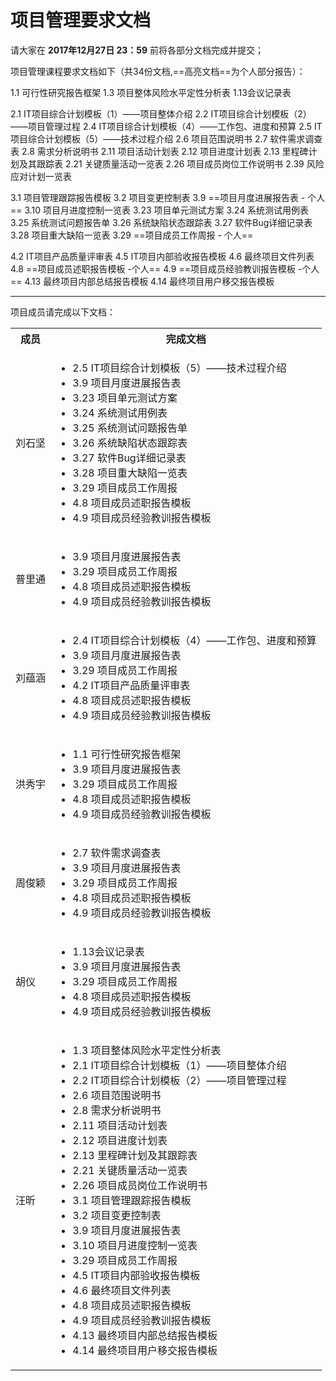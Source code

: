 # 项目管理要求文档
请大家在 **2017年12月27日 23：59** 前将各部分文档完成并提交；
项目管理课程要求文档如下（共34份文档,==高亮文档==为个人部分报告）：1.1 可行性研究报告框架 1.3 项目整体风险水平定性分析表1.13会议记录表 2.1  IT项目综合计划模板（1）——项目整体介绍 2.2  IT项目综合计划模板（2）——项目管理过程 2.4  IT项目综合计划模板（4）——工作包、进度和预算2.5  IT项目综合计划模板（5）——技术过程介绍2.6  项目范围说明书2.7  软件需求调查表2.8  需求分析说明书2.11 项目活动计划表2.12 项目进度计划表2.13 里程碑计划及其跟踪表2.21 关键质量活动一览表2.26 项目成员岗位工作说明书2.39 风险应对计划一览表3.1 项目管理跟踪报告模板3.2 项目变更控制表3.9 ==项目月度进展报告表 - 个人==3.10 项目月进度控制一览表3.23 项目单元测试方案3.24 系统测试用例表3.25 系统测试问题报告单3.26 系统缺陷状态跟踪表3.27 软件Bug详细记录表3.28 项目重大缺陷一览表3.29 ==项目成员工作周报 - 个人==4.2  IT项目产品质量评审表4.5  IT项目内部验收报告模板4.6  最终项目文件列表4.8  ==项目成员述职报告模板 -个人==4.9  ==项目成员经验教训报告模板 -个人==4.13 最终项目内部总结报告模板4.14 最终项目用户移交报告模板

---

项目成员请完成以下文档：

<table>
<tr><th>成员</th><th>完成文档</th></tr>
<tr>
	<td>刘石坚</td>
	<td>		
		<ul>
			<li>2.5  IT项目综合计划模板（5）——技术过程介绍</li>
			<li>3.9 项目月度进展报告表</li>
			<li>3.23 项目单元测试方案</li>
			<li>3.24 系统测试用例表</li>			<li>3.25 系统测试问题报告单</li>				<li>3.26 系统缺陷状态跟踪表</li>			<li>3.27 软件Bug详细记录表</li>			<li>3.28 项目重大缺陷一览表</li>
			<li>3.29 项目成员工作周报</li>
			<li>4.8  项目成员述职报告模板</li>
			<li>4.9  项目成员经验教训报告模板</li>
		</ul>
	</td>
</tr>
<tr>
	<td>普里通</td>
	<td>
		<ul>
			<li>3.9 项目月度进展报告表</li>
			<li>3.29 项目成员工作周报</li>
			<li>4.8  项目成员述职报告模板</li>
			<li>4.9  项目成员经验教训报告模板</li>
		</ul>
	</td>
</tr>
<tr>
	<td>刘蕴涵</td>
	<td>
		<ul>
			<li>2.4  IT项目综合计划模板（4）——工作包、进度和预算</li>
			<li>3.9 项目月度进展报告表</li>
			<li>3.29 项目成员工作周报</li>
			<li>4.2  IT项目产品质量评审表</li>
			<li>4.8  项目成员述职报告模板</li>
			<li>4.9  项目成员经验教训报告模板</li>
		</ul>    
    </td>
</tr>
<tr>
	<td>洪秀宇</td>
	<td>
		<ul>
			<li>1.1 可行性研究报告框架</li>
			<li>3.9 项目月度进展报告表</li>
			<li>3.29 项目成员工作周报</li>
			<li>4.8  项目成员述职报告模板</li>
			<li>4.9  项目成员经验教训报告模板</li>
		</ul>
	</td>
</tr>
<tr>
	<td>周俊颖</td>
	<td>
		<ul>
			<li>2.7  软件需求调查表</li>
			<li>3.9 项目月度进展报告表</li>
			<li>3.29 项目成员工作周报</li>
			<li>4.8  项目成员述职报告模板</li>
			<li>4.9  项目成员经验教训报告模板</li>
		</ul>
	</td>
</tr>
<tr>
	<td>胡仪</td>
	<td>
		<ul>
			<li>1.13会议记录表</li>
			<li>3.9 项目月度进展报告表</li>
			<li>3.29 项目成员工作周报</li>
			<li>4.8  项目成员述职报告模板</li>
			<li>4.9  项目成员经验教训报告模板</li>
		</ul>
   </td>
</tr>
<tr>
	<td>汪昕</td>
	<td>
		<ul>
			<li>1.3 项目整体风险水平定性分析表</li>
			<li>2.1  IT项目综合计划模板（1）——项目整体介绍</li>           <li>2.2  IT项目综合计划模板（2）——项目管理过程</li>
           <li>2.6  项目范围说明书</li>
           <li>2.8  需求分析说明书</li>
           <li>2.11 项目活动计划表</li>
           <li>2.12 项目进度计划表</li>
           <li>2.13 里程碑计划及其跟踪表</li>
           <li>2.21 关键质量活动一览表</li>
           <li>2.26 项目成员岗位工作说明书</li>
           <li>3.1 项目管理跟踪报告模板</li>
           <li>3.2 项目变更控制表</li>
           <li>3.9 项目月度进展报告表</li>
           <li>3.10 项目月进度控制一览表</li>
           <li>3.29 项目成员工作周报</li>
           <li>4.5  IT项目内部验收报告模板</li>
           <li>4.6  最终项目文件列表</li>
           <li>4.8  项目成员述职报告模板</li>
           <li>4.9  项目成员经验教训报告模板</li>
           <li>4.13 最终项目内部总结报告模板</li>
           <li>4.14 最终项目用户移交报告模板</li>
		</ul>
	</td>
</tr>
</table>